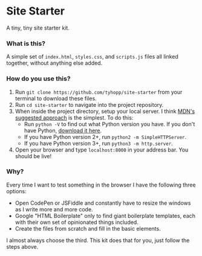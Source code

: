 # Site Starter

A tiny, tiny site starter kit. 

### What is this?
A simple set of `index.html`, `styles.css`, and `scripts.js` files all linked together, without anything else added.

### How do you use this?
1. Run `git clone https://github.com/tyhopp/site-starter` from your terminal to download these files. 
2. Run `cd site-starter` to navigate into the project repository.
3. When inside the project directory, setup your local server. I think [MDN's suggested approach](https://developer.mozilla.org/en-US/docs/Learn/Common_questions/set_up_a_local_testing_server) is the simplest. To do this:
	- Run `python -V` to find out what Python version you have. If you don't have Python, [download it here](https://www.python.org/downloads/).
	- If you have Python version 2+, run `python2 -m SimpleHTTPServer`. 
	- If you have Python version 3+, run `python3 -m http.server`.
4. Open your browser and type `localhost:8000` in your address bar. You should be live!

### Why?

Every time I want to test something in the browser I have the following three options:

- Open CodePen or JSFiddle and constantly have to resize the windows as I write more and more code. 
- Google "HTML Boilerplate" only to find giant boilerplate templates, each with their own set of opinionated things included. 
- Create the files from scratch and fill in the basic elements. 

I almost always choose the third. This kit does that for you, just follow the steps above.
